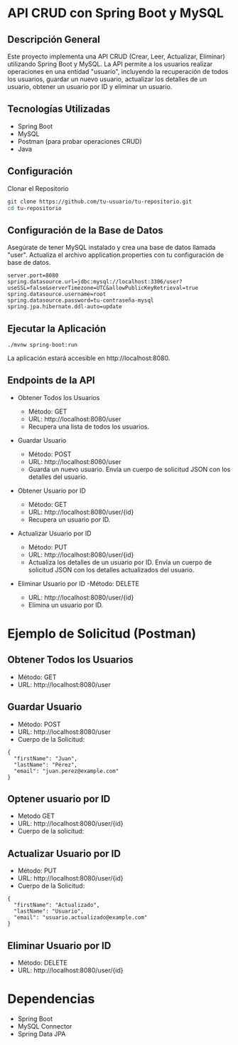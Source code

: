 # API CRUD con Spring Boot y MySQL

## Descripción General
Este proyecto implementa una API CRUD (Crear, Leer, Actualizar, Eliminar) utilizando Spring Boot y MySQL. La API permite a los usuarios realizar operaciones en una entidad "usuario", incluyendo la recuperación de todos los usuarios, guardar un nuevo usuario, actualizar los detalles de un usuario, obtener un usuario por ID y eliminar un usuario.

## Tecnologías Utilizadas
- Spring Boot
- MySQL
- Postman (para probar operaciones CRUD)
- Java

## Configuración
Clonar el Repositorio
```bash
git clone https://github.com/tu-usuario/tu-repositorio.git
cd tu-repositorio
```
## Configuración de la Base de Datos
Asegúrate de tener MySQL instalado y crea una base de datos llamada "user". Actualiza el archivo application.properties con tu configuración de base de datos.

```
server.port=8080
spring.datasource.url=jdbc:mysql://localhost:3306/user?useSSL=false&serverTimezone=UTC&allowPublicKeyRetrieval=true
spring.datasource.username=root
spring.datasource.password=tu-contraseña-mysql
spring.jpa.hibernate.ddl-auto=update
```
## Ejecutar la Aplicación
```
./mvnw spring-boot:run
```

La aplicación estará accesible en http://localhost:8080.

## Endpoints de la API
- Obtener Todos los Usuarios
  - Método: GET
  - URL: http://localhost:8080/user
  - Recupera una lista de todos los usuarios.

- Guardar Usuario
  - Método: POST
  - URL: http://localhost:8080/user
  - Guarda un nuevo usuario. Envía un cuerpo de solicitud JSON con los detalles del usuario.

- Obtener Usuario por ID
  - Método: GET
  - URL: http://localhost:8080/user/{id}
  - Recupera un usuario por ID.

- Actualizar Usuario por ID
  - Método: PUT
  - URL: http://localhost:8080/user/{id}
  - Actualiza los detalles de un usuario por ID. Envía un cuerpo de solicitud JSON con los detalles actualizados del usuario.

- Eliminar Usuario por ID
  -Método: DELETE
  - URL: http://localhost:8080/user/{id}
  - Elimina un usuario por ID.

# Ejemplo de Solicitud (Postman)
## Obtener Todos los Usuarios
- Método: GET
- URL: http://localhost:8080/user
## Guardar Usuario
- Método: POST
- URL: http://localhost:8080/user
- Cuerpo de la Solicitud:
```
{
  "firstName": "Juan",
  "lastName": "Pérez",
  "email": "juan.perez@example.com"
}

```
## Optener usuario por ID
- Metodo GET
- URL: http://localhost:8080/user/{id}
- Cuerpo de la solicitud:

## Actualizar Usuario por ID
- Método: PUT
- URL: http://localhost:8080/user/{id}
- Cuerpo de la Solicitud:
```
{
  "firstName": "Actualizado",
  "lastName": "Usuario",
  "email": "usuario.actualizado@example.com"
}

```

## Eliminar Usuario por ID
- Método: DELETE
- URL: http://localhost:8080/user/{id}


# Dependencias
- Spring Boot
- MySQL Connector
- Spring Data JPA










